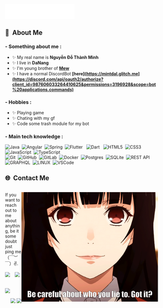 <img src="assets/header.svg"></img>

## :space_invader: &nbsp;About Me
### - Something about me :
- ✨ My real name is **Nguyễn Đỗ Thành Minh**
- ✨ I live in **DaNang**
- ✨ I'm young brother of **[Mew](https://github.com/MeewMeew)**
- ✨ I have a normal DiscordBot **[here](https://mintdal.glitch.me](https://discord.com/api/oauth2/authorize?client_id=987606033264410625&permissions=3196928&scope=bot%20applications.commands)**

### - Hobbies : 
- ✨ Playing game
- ✨ Chating with my gf
- ✨ Code some trash module for my bot

### - Main tech knowledge :

![Java](https://img.shields.io/badge/JAVA-007396.svg?&style=flat&logo=java&logoColor=white)&nbsp;
![Angular](https://img.shields.io/badge/ANGULAR-DD0031.svg?&style=flat&logo=angular&logoColor=white)&nbsp;
![Spring](https://img.shields.io/badge/SPRING-6DB33F.svg?&style=flat&logo=spring&logoColor=white)&nbsp;
![Flutter](https://img.shields.io/badge/FLUTTER-02569B.svg?&style=flat&logo=flutter&logoColor=white) &nbsp;
![Dart](https://img.shields.io/badge/DART-%230175C2.svg?&style=flat&logo=dart&logoColor=white) &nbsp;
![HTML5](https://img.shields.io/badge/HTML5-E34F26.svg?&style=flat&logo=html5&logoColor=white)&nbsp;
![CSS3](https://img.shields.io/badge/CSS3-%231572B6.svg?&style=flat&logo=css3&logoColor=white)&nbsp;
![JavaScript](https://img.shields.io/badge/JAVASCRIPT-323330.svg?&style=flat&logo=javascript&logoColor=%23F7DF1E)&nbsp;
![TypeScript](https://img.shields.io/badge/TYPESCRIPT-%23007ACC.svg?&style=flat&logo=typescript&logoColor=white)&nbsp;\
![Git](https://img.shields.io/badge/GIT-%23F05033.svg?&style=flat&logo=git&logoColor=white)&nbsp;
![GitHub](https://img.shields.io/badge/GITHUB-%23121011.svg?&style=flat&logo=github&logoColor=white)&nbsp;
![GitLab](https://img.shields.io/badge/GITLAB-%23181717.svg?&style=flat&logo=gitlab&logoColor=white)&nbsp;
![Docker](https://img.shields.io/badge/DOCKER-2496ED.svg?&style=flat&logo=docker&logoColor=white)&nbsp;
![Postgres](https://img.shields.io/badge/POSTGRES-%23316192.svg?&style=flat&logo=postgresql&logoColor=white)&nbsp;
![SQLite](https://img.shields.io/badge/SQLITE-003B57.svg?&style=flat&logo=sqlite&logoColor=white)&nbsp;
![REST API](https://img.shields.io/badge/REST-02569B.svg?&style=flat&logo=rest&logoColor=white)&nbsp;
![GRAPHQL](https://img.shields.io/badge/GRAPHQL-E10098.svg?&style=flat&logo=graphql&logoColor=white)&nbsp;
![LINUX](https://img.shields.io/badge/LINUX-FCC624?style=flat-square&logo=linux&logoColor=black)&nbsp;
![VSCode](https://img.shields.io/badge/VSCODE-007ACC.svg?&style=flat&logo=visual-studio-code)&nbsp;


## 🌐 &nbsp;Contact Me
<p>
  <br>
  
  <img hight="320" width="450" align="right" alt="GIF" src="assets/lie.gif">
  If you want to reach out to me about anything, be it some doubt just ping me （￣︶￣）✌️.
  
  <a href="mailto:mintdal.204@gmail.com"><img src="https://img.shields.io/badge/gmail-%23D14836.svg?&style=for-the-badge&logo=gmail&logoColor=white" /></a>&nbsp;&nbsp;&nbsp;
  <a href="https://www.facebook.com/MyNameIsMintDaL"><img src="https://img.shields.io/badge/facebook-%233B5998.svg?&style=for-the-badge&logo=facebook&logoColor=white" /></a>&nbsp;&nbsp;
  <br>
  <br>
  <a href="https://www.instagram.com/mintdal.204/"><img src="https://img.shields.io/badge/instagram-%23dc2743.svg?&style=for-the-badge&logo=instagram&logoColor=white"
/></a>&nbsp;&nbsp;&nbsp;
</p>
<p align="right">
<img src="https://komarev.com/ghpvc/?username=MintDaL&style=plastic&label=Views" />
<img src="https://badges.pufler.dev/visits/MintDaL/MintDaL?color=black&logo=github" />
</p>
